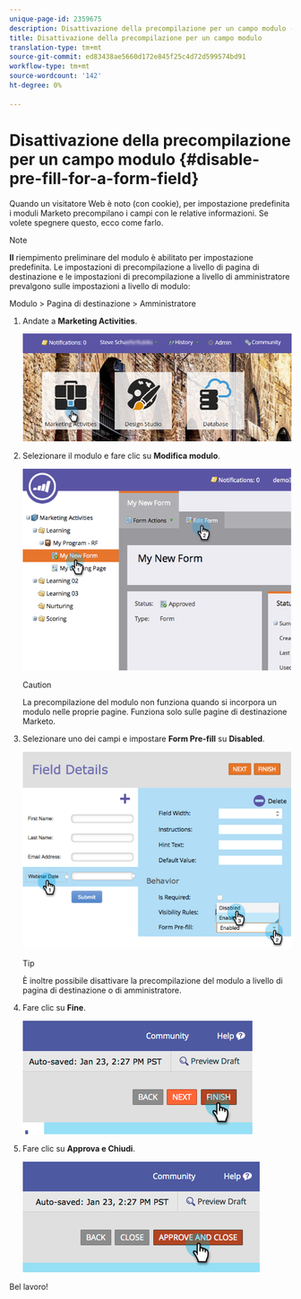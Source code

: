 ```yaml
---
unique-page-id: 2359675
description: Disattivazione della precompilazione per un campo modulo - Documenti Marketo - Documentazione prodotto
title: Disattivazione della precompilazione per un campo modulo
translation-type: tm+mt
source-git-commit: ed83438ae5660d172e845f25c4d72d599574bd91
workflow-type: tm+mt
source-wordcount: '142'
ht-degree: 0%

---
```



# Disattivazione della precompilazione per un campo modulo {#disable-pre-fill-for-a-form-field}

Quando un visitatore Web è noto (con cookie), per impostazione predefinita i moduli Marketo precompilano i campi con le relative informazioni. Se volete spegnere questo, ecco come farlo.

>[!NOTE]
>
>**Il** riempimento preliminare del modulo è abilitato per impostazione predefinita. Le impostazioni di precompilazione a livello di pagina di destinazione e le impostazioni di precompilazione a livello di amministratore prevalgono sulle impostazioni a livello di modulo:
>
>Modulo > Pagina di destinazione > Amministratore

1. Andate a **Marketing Activities**.

   ![](assets/login-marketing-activities-7.png)

1. Selezionare il modulo e fare clic su **Modifica modulo**.

   ![](assets/image2014-9-15-14-3a26-3a46.png)

   >[!CAUTION]
   >
   >La precompilazione del modulo non funziona quando si incorpora un modulo nelle proprie pagine. Funziona solo sulle pagine di destinazione Marketo.

1. Selezionare uno dei campi e impostare **Form Pre-fill** su **Disabled**.

   ![](assets/image2014-9-15-14-3a26-3a54.png)

   >[!TIP]
   >
   >È inoltre possibile disattivare la precompilazione del modulo a livello di pagina di destinazione o di amministratore.

1. Fare clic su **Fine**.

   ![](assets/image2014-9-15-14-3a27-3a1.png)

1. Fare clic su **Approva e Chiudi**.

   ![](assets/image2014-9-15-14-3a27-3a6.png)

Bel lavoro!
